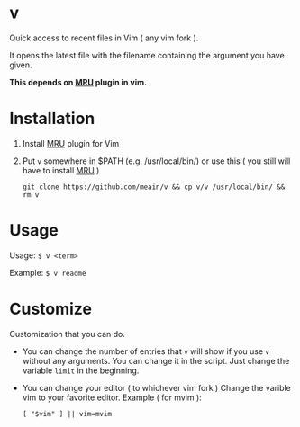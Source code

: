 # v
Quick access to recent files in Vim ( any vim fork ).

It opens the latest file with the filename containing the argument you have given.

**This depends on [MRU](https://github.com/vim-scripts/mru.vim) plugin in vim.**


# Installation
1. Install [MRU](https://github.com/vim-scripts/mru.vim) plugin for Vim
2. Put `v` somewhere in $PATH (e.g. /usr/local/bin/) or use this ( you still will have to install [MRU](https://github.com/vim-scripts/mru.vim) )

    ```
    git clone https://github.com/meain/v && cp v/v /usr/local/bin/ && rm v
    ```

# Usage

Usage: `$ v <term>`

Example: `$ v readme`

# Customize
Customization that you can do.

* You can change the number of entries that `v` will show if you use `v` without any arguments. You can change it in the script. Just change the variable `limit` in the beginning.

* You can change your editor ( to whichever vim fork )
    Change the varible vim to your favorite editor.
    Example ( for mvim ):

     ```shell
    [ "$vim" ] || vim=mvim
    ```

